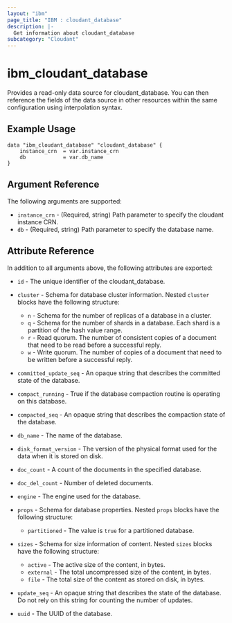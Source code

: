 ```yaml
---
layout: "ibm"
page_title: "IBM : cloudant_database"
description: |-
  Get information about cloudant_database
subcategory: "Cloudant"
---
```


# ibm\_cloudant_database

Provides a read-only data source for cloudant_database. You can then reference the fields of the data source in other resources within the same configuration using interpolation syntax.

## Example Usage

```hcl
data "ibm_cloudant_database" "cloudant_database" {
	instance_crn  = var.instance_crn
  	db            = var.db_name
}
```

## Argument Reference

The following arguments are supported:

* `instance_crn` - (Required, string) Path parameter to specify the cloudant instance CRN.
* `db` - (Required, string) Path parameter to specify the database name.

## Attribute Reference

In addition to all arguments above, the following attributes are exported:

* `id` - The unique identifier of the cloudant_database.
* `cluster` - Schema for database cluster information. Nested `cluster` blocks have the following structure:
	* `n` - Schema for the number of replicas of a database in a cluster.
	* `q` - Schema for the number of shards in a database. Each shard is a partition of the hash value range.
	* `r` - Read quorum. The number of consistent copies of a document that need to be read before a successful reply.
	* `w` - Write quorum. The number of copies of a document that need to be written before a successful reply.

* `committed_update_seq` - An opaque string that describes the committed state of the database.

* `compact_running` - True if the database compaction routine is operating on this database.

* `compacted_seq` - An opaque string that describes the compaction state of the database.

* `db_name` - The name of the database.

* `disk_format_version` - The version of the physical format used for the data when it is stored on disk.

* `doc_count` - A count of the documents in the specified database.

* `doc_del_count` - Number of deleted documents.

* `engine` - The engine used for the database.

* `props` - Schema for database properties. Nested `props` blocks have the following structure:
	* `partitioned` - The value is `true` for a partitioned database.

* `sizes` - Schema for size information of content. Nested `sizes` blocks have the following structure:
	* `active` - The active size of the content, in bytes.
	* `external` - The total uncompressed size of the content, in bytes.
	* `file` - The total size of the content as stored on disk, in bytes.

* `update_seq` - An opaque string that describes the state of the database. Do not rely on this string for counting the number of updates.

* `uuid` - The UUID of the database.

